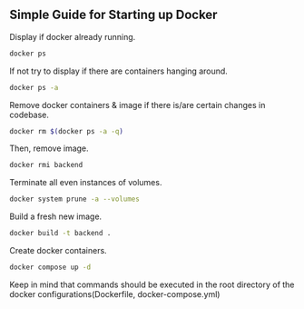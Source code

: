 ## Simple Guide for Starting up Docker ##

Display if docker already running.
```bash
docker ps
```

If not try to display if there are containers hanging around.
```bash
docker ps -a
```

Remove docker containers & image if there is/are certain changes in codebase.
```bash
docker rm $(docker ps -a -q)
```

Then, remove image.
```bash
docker rmi backend
```

Terminate all even instances of volumes.
```bash
docker system prune -a --volumes
```

Build a fresh new image.
```bash
docker build -t backend .
```

Create docker containers.
```bash
docker compose up -d
```

Keep in mind that commands should be executed in the root directory
of the docker configurations(Dockerfile, docker-compose.yml)

